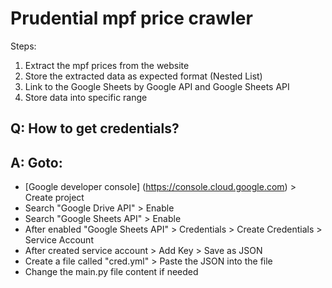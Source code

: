# Prudential mpf price crawler

Steps:
  1. Extract the mpf prices from the website
  2. Store the extracted data as expected format (Nested List)
  3. Link to the Google Sheets by Google API and Google Sheets API
  4. Store data into specific range

## Q: How to get credentials?
## A: Goto:
- [Google developer console] (https://console.cloud.google.com) > Create project
- Search "Google Drive API" > Enable
- Search "Google Sheets API" > Enable
- After enabled "Google Sheets API" > Credentials > Create Credentials > Service Account
- After created service account > Add Key > Save as JSON
- Create a file called "cred.yml" > Paste the JSON into the file
- Change the main.py file content if needed

